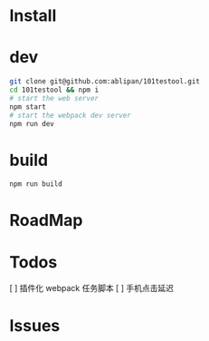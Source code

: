 # Install
# dev
``` bash
git clone git@github.com:ablipan/101testool.git
cd 101testool && npm i
# start the web server
npm start
# start the webpack dev server
npm run dev
```
# build
```bash
npm run build
```
# RoadMap

# Todos
[ ] 插件化 webpack 任务脚本
[ ] 手机点击延迟

# Issues

